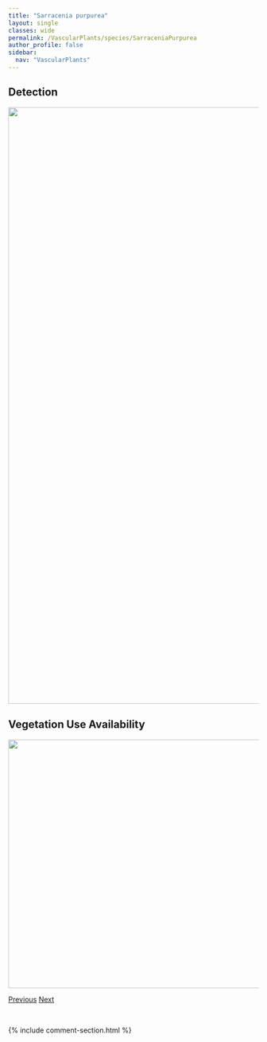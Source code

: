 ```yaml
---
title: "Sarracenia purpurea"
layout: single
classes: wide
permalink: /VascularPlants/species/SarraceniaPurpurea
author_profile: false
sidebar:
  nav: "VascularPlants"
---
```


<h2>Detection</h2>

<a href="https://drive.google.com/uc?export=view&id=1OPVSzILwLLlqTCt38jUucsm8xWLimk9H">
<img src="https://drive.google.com/uc?export=view&id=1OPVSzILwLLlqTCt38jUucsm8xWLimk9H" height = "1200" width = "800">
</a>


<h2>Vegetation Use Availability</h2>

<a href="https://drive.google.com/uc?export=view&id=1Rd_3koh16JaChRBuZS64gBoFC1yGn6q9">
<img src="https://drive.google.com/uc?export=view&id=1Rd_3koh16JaChRBuZS64gBoFC1yGn6q9" height = "500" width = "1000">
</a>


<a href="/DevelopmentWebsite/VascularPlants/species/SarcobatusVermiculatus" class="pagination--pager" title="Sarcobatus vermiculatus">Previous</a> <a href="/DevelopmentWebsite/VascularPlants/species/SaussureaNuda" class="pagination--pager" title="Saussurea nuda">Next</a>

<p>&nbsp;</p>

{% include comment-section.html %}
